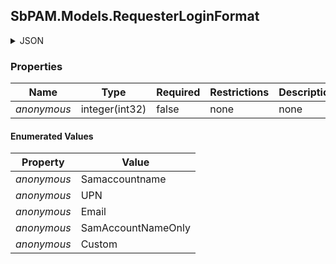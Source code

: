 
<h2 id="tocS_SbPAM.Models.RequesterLoginFormat">SbPAM.Models.RequesterLoginFormat</h2>

<a id="schemasbpam.models.requesterloginformat"></a>
<a id="schema_SbPAM.Models.RequesterLoginFormat"></a>
<a id="tocSsbpam.models.requesterloginformat"></a>
<a id="tocssbpam.models.requesterloginformat"></a>

<details><summary>JSON</summary>


```json
"Samaccountname"

```


</details>

### Properties

|Name|Type|Required|Restrictions|Description|
|---|---|---|---|---|
|*anonymous*|integer(int32)|false|none|none|

#### Enumerated Values

|Property|Value|
|---|---|
|*anonymous*|Samaccountname|
|*anonymous*|UPN|
|*anonymous*|Email|
|*anonymous*|SamAccountNameOnly|
|*anonymous*|Custom|


